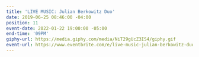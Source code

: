 ```yaml
---
title: 'LIVE MUSIC: Julian Berkowitz Duo'
date: 2019-06-25 08:46:00 -04:00
position: 11
event-date: 2022-01-22 19:00:00 -05:00
end-time: '09PM'
giphy-url: https://media.giphy.com/media/NiT29gUcZ3IS4/giphy.gif
event-url: https://www.eventbrite.com/e/live-music-julian-berkowitz-duo-tickets-223715036697
---
```


